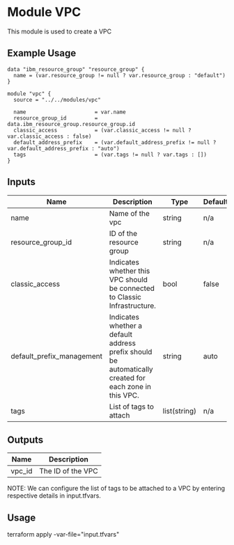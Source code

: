 # Module VPC

This module is used to create a VPC

## Example Usage
```
data "ibm_resource_group" "resource_group" {
  name = (var.resource_group != null ? var.resource_group : "default")
}

module "vpc" {
  source = "../../modules/vpc"

  name                      = var.name
  resource_group_id         = data.ibm_resource_group.resource_group.id
  classic_access            = (var.classic_access != null ? var.classic_access : false)
  default_address_prefix    = (var.default_address_prefix != null ? var.default_address_prefix : "auto")
  tags                      = (var.tags != null ? var.tags : [])
}
```

<!-- BEGINNING OF PRE-COMMIT-TERRAFORM DOCS HOOK -->

## Inputs

| Name                              | Description                                           | Type   | Default | Required |
|-----------------------------------|-------------------------------------------------------|--------|---------|----------|
| name | Name of the vpc | string | n/a | yes |
| resource\_group\_id | ID of the resource group | string | n/a | no |
| classic\_access | Indicates whether this VPC should be connected to Classic Infrastructure. | bool | false | no |
| default\_prefix\_management | Indicates whether a default address prefix should be automatically created for each zone in this VPC.  | string | auto | no |
| tags | List of tags to attach  | list(string) | n/a | no |

## Outputs

| Name | Description |
|------|-------------|
| vpc\_id | The ID of the VPC |

<!-- END OF PRE-COMMIT-TERRAFORM DOCS HOOK -->

NOTE: We can configure the list of tags to be attached to a VPC by entering respective details in input.tfvars.

## Usage

terraform apply -var-file="input.tfvars"
